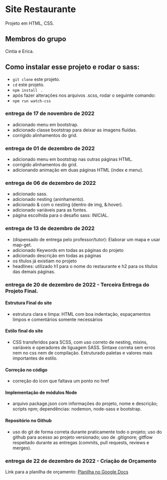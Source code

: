 # Site Restaurante

Projeto em HTML, CSS.

## Membros do grupo
Cintia e Erica.

## Como instalar esse projeto e rodar o sass:
- `git clone` este projeto.
- `cd` este projeto.
- `npm install ` .
- após fazer alterações nos arquivos .scss, rodar o seguinte comando:
- `npm run watch-css`

### entrega de 17 de novembro de 2022
- adicionado menu em bootstrap.
- adicionado classe bootstrap para deixar as imagens fluídas.
- corrigido alinhamentos do grid.
### entrega de 01 de dezembro de 2022
- adicionado menu em bootstrap nas outras páginas HTML.
- corrigido alinhamentos do grid.
- adicionando animação em duas páginas HTML (index e menu).

### entrega de 06 de dezembro de 2022
- adicionado sass.
- adicionado nesting (aninhamento).
- adicionado & com o nesting (dentro de img, &:hover).
- adicionado variáveis para as fontes.
- página escolhida para o desafio sass: INICIAL.

### entrega de 13 de dezembro de 2022
- (dispensado de entrega pelo professor/tutor): Elaborar um mapa e usar map-get.
- adicionado Keywords em todas as páginas do projeto
- adicionado descrição em todas as páginas
- os títulos já existiam no projeto
- headlines: utilizado h1 para o nome do restaurante e h2 para os títulos das demais páginas.

### entrega de 20 de dezembro de 2022 - Terceira Entrega do Projeto Final.
#### Estrutura Final do site
- estrutura clara e limpa: HTML com boa indentação, espaçamentos limpos e comentários somente necessários
#### Estilo final do site
- CSS transferidos para SCSS, com uso correto de nesting, mixins, variáveis e operadores de liguagem SASS. Sintaxe correta sem erros nem no css nem de compilação. Estruturado paletas e valores mais importantes de estilo.

#### Correção no código
- correção do icon que faltava um ponto no href
#### Implementação de módulos Node
- arquivo package.json com informações do projeto, nome e descrição; scripts npm; dependências: nodemon, node-sass e bootstrap.
#### Repositório no Github
- uso do git de forma correta durante praticamente todo o projeto; uso do github para acesso ao projeto versionado; uso de .gitignore; gitflow respeitado durante as entregas (commits, pull requests, reviews e merges).

### entrega de 22 de dezembro de 2022 - Criação de Orçamento
Link para a planilha de orçamento:
[Planilha no Google Docs](https://docs.google.com/spreadsheets/d/1-Sd-ms2W_2ffgVMUTezv0SCzrIWM0FRTtw0RtkKfW2o/edit#gid=1309361232)
